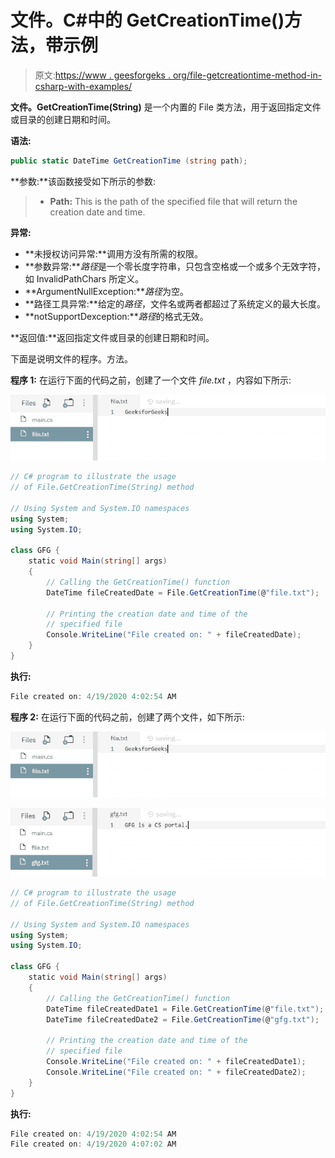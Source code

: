 # 文件。C#中的 GetCreationTime()方法，带示例

> 原文:[https://www . geesforgeks . org/file-getcreationtime-method-in-csharp-with-examples/](https://www.geeksforgeeks.org/file-getcreationtime-method-in-csharp-with-examples/)

**文件。GetCreationTime(String)** 是一个内置的 File 类方法，用于返回指定文件或目录的创建日期和时间。

**语法:**

```cs
public static DateTime GetCreationTime (string path);
```

**参数:**该函数接受如下所示的参数:

> *   **Path:** This is the path of the specified file that will return the creation date and time.

**异常:**

*   **未授权访问异常:**调用方没有所需的权限。
*   **参数异常:***路径*是一个零长度字符串，只包含空格或一个或多个无效字符，如 InvalidPathChars 所定义。
*   **ArgumentNullException:***路径*为空。
*   **路径工具异常:**给定的*路径*，文件名或两者都超过了系统定义的最大长度。
*   **notSupportDexception:***路径*的格式无效。

**返回值:**返回指定文件或目录的创建日期和时间。

下面是说明文件的程序。方法。

**程序 1:** 在运行下面的代码之前，创建了一个文件 *file.txt* ，内容如下所示:

![file.txt](img/e30364ee2029737d20ae9f2d8b5c234a.png)

```cs
// C# program to illustrate the usage
// of File.GetCreationTime(String) method

// Using System and System.IO namespaces
using System;
using System.IO;

class GFG {
    static void Main(string[] args)
    {
        // Calling the GetCreationTime() function
        DateTime fileCreatedDate = File.GetCreationTime(@"file.txt");

        // Printing the creation date and time of the
        // specified file
        Console.WriteLine("File created on: " + fileCreatedDate);
    }
}
```

**执行:**

```cs
File created on: 4/19/2020 4:02:54 AM

```

**程序 2:** 在运行下面的代码之前，创建了两个文件，如下所示:

![file.txt](img/e30364ee2029737d20ae9f2d8b5c234a.png)

![gfg.txt](img/439537cf05f01bd02011003122e87175.png)

```cs
// C# program to illustrate the usage
// of File.GetCreationTime(String) method

// Using System and System.IO namespaces
using System;
using System.IO;

class GFG {
    static void Main(string[] args)
    {
        // Calling the GetCreationTime() function
        DateTime fileCreatedDate1 = File.GetCreationTime(@"file.txt");
        DateTime fileCreatedDate2 = File.GetCreationTime(@"gfg.txt");

        // Printing the creation date and time of the
        // specified file
        Console.WriteLine("File created on: " + fileCreatedDate1);
        Console.WriteLine("File created on: " + fileCreatedDate2);
    }
}
```

**执行:**

```cs
File created on: 4/19/2020 4:02:54 AM
File created on: 4/19/2020 4:07:02 AM

```